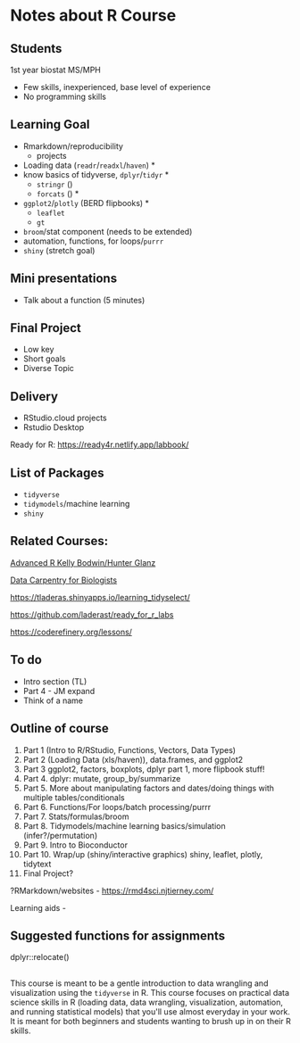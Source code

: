 # Notes about R Course

## Students

1st year biostat MS/MPH

- Few skills, inexperienced, base level of experience
- No programming skills

## Learning Goal 

- Rmarkdown/reproducibility
    - projects
- Loading data (`readr`/`readxl`/`haven`) *
- know basics of tidyverse, `dplyr`/`tidyr` *
    - `stringr` ()
    - `forcats` () *
- `ggplot2`/`plotly` (BERD flipbooks) *
    - `leaflet`
    - `gt`
- `broom`/stat component (needs to be extended)
- automation, functions, for loops/`purrr`
- `shiny` (stretch goal)

## Mini presentations

- Talk about a function (5 minutes)

## Final Project

- Low key 
- Short goals
- Diverse Topic

## Delivery

- RStudio.cloud projects
- Rstudio Desktop

Ready for R: https://ready4r.netlify.app/labbook/

## List of Packages

- `tidyverse`
- `tidymodels`/machine learning
- `shiny`

## Related Courses:

[Advanced R Kelly Bodwin/Hunter Glanz](https://cal-poly-advanced-r.github.io/STAT-431/)

[Data Carpentry for Biologists](https://datacarpentry.org/semester-biology/)

https://tladeras.shinyapps.io/learning_tidyselect/

https://github.com/laderast/ready_for_r_labs

https://coderefinery.org/lessons/

## To do

- Intro section (TL)
- Part 4 - JM expand
- Think of a name


## Outline of course

1. Part 1 (Intro to R/RStudio, Functions, Vectors, Data Types)
2. Part 2 (Loading Data (xls/haven)), data.frames, and ggplot2
3. Part 3 ggplot2, factors, boxplots, dplyr part 1, more flipbook stuff!
4. Part 4. dplyr: mutate, group_by/summarize
5. Part 5. More about manipulating factors and dates/doing things with multiple tables/conditionals
6. Part 6. Functions/For loops/batch processing/purrr
7. Part 7. Stats/formulas/broom
8. Part 8. Tidymodels/machine learning basics/simulation (infer?/permutation)
9. Part 9. Intro to Bioconductor
10. Part 10. Wrap/up (shiny/interactive graphics) shiny, leaflet, plotly, tidytext 
11. Final Project? 

?RMarkdown/websites - https://rmd4sci.njtierney.com/

Learning aids - 


## Suggested functions for assignments

dplyr::relocate()



## 

This course is meant to be a gentle introduction to data wrangling and visualization using the `tidyverse` in R. This course focuses on practical data science skills in R (loading data, data wrangling, visualization, automation, and running statistical models) that you'll use almost everyday in your work. It is meant for both beginners and students wanting to brush up in on their R skills.